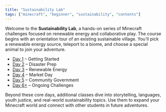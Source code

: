 ```yaml
---
title: "Sustainability Lab"
tags: ["minecraft", "beginner", "sustainability", "contents"]
---
```


Welcome to the **Sustainability Lab**, a hands-on series of Minecraft challenges focused on renewable energy and collaborative play. The course begins with an orientation tour of an existing sustainable village. You'll pick a renewable energy source, teleport to a biome, and choose a special animal to join your adventure.

- [Day 1](./sustainability_lab/Day-1/00_getting_started) – Getting Started
- [Day 2](./sustainability_lab/Day-2/00_intro) – Disaster Prep
- [Day 3](./sustainability_lab/Day-3/00_intro) – Renewable Energy
- [Day 4](./sustainability_lab/Day-4/00_market) – Market Day
- [Day 5](./sustainability_lab/Day-5/00_government) – Community Government
- [Day 6+](./sustainability_lab/Day-6/00_ongoing_challenges) – Ongoing Challenges

Beyond these core days, additional classes dive into storytelling, languages, youth justice, and real-world sustainability topics. Use them to expand your Minecraft world and connect with other students in future adventures.

